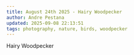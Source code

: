 ```yaml
---
title: August 24th 2025 - Hairy Woodpecker
author: Andre Pestana
updated: 2025-09-08 22:13:51
tags: photography, nature, birds, woodpecker
---
```


<!-- excerpt -->

Hairy Woodpecker

<!-- excerpt -->

<FolderGallery dir="/sections/photography/posts/2025-08-24" sort="name-asc" />

